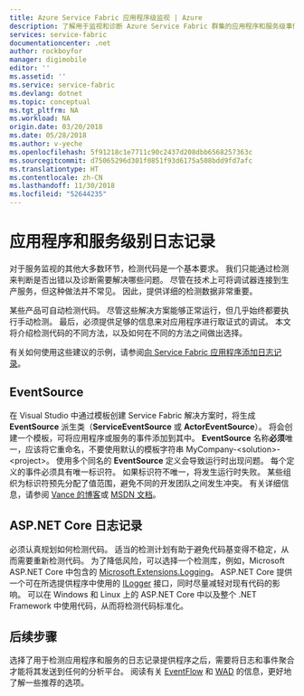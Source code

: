 ```yaml
---
title: Azure Service Fabric 应用程序级监视 | Azure
description: 了解用于监视和诊断 Azure Service Fabric 群集的应用程序和服务级事件和日志。
services: service-fabric
documentationcenter: .net
author: rockboyfor
manager: digimobile
editor: ''
ms.assetid: ''
ms.service: service-fabric
ms.devlang: dotnet
ms.topic: conceptual
ms.tgt_pltfrm: NA
ms.workload: NA
origin.date: 03/20/2018
ms.date: 05/28/2018
ms.author: v-yeche
ms.openlocfilehash: 5f91218c1e7711c90c2437d208dbb6568257363c
ms.sourcegitcommit: d75065296d301f0851f93d6175a508bdd9fd7afc
ms.translationtype: HT
ms.contentlocale: zh-CN
ms.lasthandoff: 11/30/2018
ms.locfileid: "52644235"
---
```

# <a name="application-and-service-level-logging"></a>应用程序和服务级别日志记录

对于服务监视的其他大多数环节，检测代码是一个基本要求。 我们只能通过检测来判断是否出错以及诊断需要解决哪些问题。 尽管在技术上可将调试器连接到生产服务，但这种做法并不常见。 因此，提供详细的检测数据非常重要。

某些产品可自动检测代码。 尽管这些解决方案能够正常运行，但几乎始终都要执行手动检测。 最后，必须提供足够的信息来对应用程序进行取证式的调试。 本文将介绍检测代码的不同方法，以及如何在不同的方法之间做出选择。

有关如何使用这些建议的示例，请参阅[向 Service Fabric 应用程序添加日志记录](service-fabric-how-to-diagnostics-log.md)。

## <a name="eventsource"></a>EventSource

在 Visual Studio 中通过模板创建 Service Fabric 解决方案时，将生成 **EventSource** 派生类（**ServiceEventSource** 或 **ActorEventSource**）。 将会创建一个模板，可将应用程序或服务的事件添加到其中。 **EventSource** 名称**必须**唯一，应该将它重命名，不要使用默认的模板字符串 MyCompany-&lt;solution&gt;-&lt;project&gt;。 使用多个同名的 **EventSource** 定义会导致运行时出现问题。 每个定义的事件必须具有唯一标识符。 如果标识符不唯一，将发生运行时失败。 某些组织为标识符预先分配了值范围，避免不同的开发团队之间发生冲突。 有关详细信息，请参阅 [Vance 的博客](https://blogs.msdn.microsoft.com/vancem/2012/07/09/introduction-tutorial-logging-etw-events-in-c-system-diagnostics-tracing-eventsource/)或 [MSDN 文档](https://msdn.microsoft.com/library/dn774985(v=pandp.20).aspx)。

## <a name="aspnet-core-logging"></a>ASP.NET Core 日志记录

必须认真规划如何检测代码。 适当的检测计划有助于避免代码基变得不稳定，从而需要重新检测代码。 为了降低风险，可以选择一个检测库，例如，Microsoft ASP.NET Core 中包含的 [Microsoft.Extensions.Logging](https://www.nuget.org/packages/Microsoft.Extensions.Logging/)。 ASP.NET Core 提供一个可在所选提供程序中使用的 [ILogger](https://docs.microsoft.com/aspnet/core/api/microsoft.extensions.logging.ilogger) 接口，同时尽量减轻对现有代码的影响。 可以在 Windows 和 Linux 上的 ASP.NET Core 中以及整个 .NET Framework 中使用代码，从而将检测代码标准化。

<!-- Not Available on ## Application Insights SDK-->

## <a name="next-steps"></a>后续步骤

选择了用于检测应用程序和服务的日志记录提供程序之后，需要将日志和事件聚合才能将其发送到任何的分析平台。 阅读有关 [EventFlow](service-fabric-diagnostics-event-aggregation-eventflow.md) 和 [WAD](service-fabric-diagnostics-event-aggregation-wad.md) 的信息，更好地了解一些推荐的选项。
<!-- Not Available on [Application Insights](service-fabric-diagnostics-event-analysis-appinsights.md)-->

<!--Update_Description: update meta properties, wording update-->
